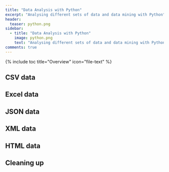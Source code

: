 ```yaml
---
title: "Data Analysis with Python"
excerpt: "Analysing different sets of data and data mining with Python"
header:
  teaser: python.png
sidebar:
  - title: "Data Analysis with Python"
    image: python.png
    text: "Analysing different sets of data and data mining with Python"
comments: true
---
```


{% include toc title="Overview" icon="file-text" %}

## CSV data

## Excel data

## JSON data

## XML data

## HTML data

## Cleaning up
